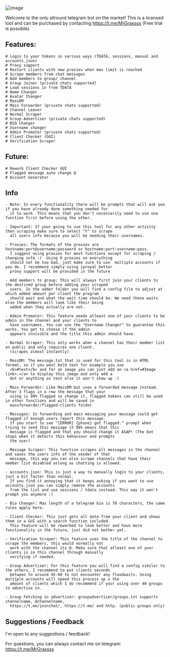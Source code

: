 ![image](https://github.com/MrGrasss/TeleBlitz/assets/132838549/4f033735-98ee-42cd-b70a-c55aeee6f0e6)

Welcome to the only allround telegram bot on the market!
This is a licensed tool and can be purchased by contacting https://t.me/MrGrassss (Free trial is possible).

## Features:

    # Login to your tokens in various ways (TDATA, sessions, manual and accounts.json)
    # Proxy support
    # Restart clients with new proxies when max limit is reached
    # Scrape members from chat messages
    # Add members to group/ channel
    # Group Joiner (private chats supported)
    # Load sessions in from TDATA
    # Name Changer
    # Avatar Changer
    # MassDM
    # Mass Forwarder (private chats supported)
    # Channel Leaver
    # Normal Scraper
    # Group Advertiser (private chats supported)
    # BIO Changer
    # Username changer
    # Admin Promoter (private chats supported)
    # Client Checker (GUI)
    # Verification Scraper

## Future:

    # Rework Client Checker GUI
    # Flagged message auto change @
    # Account Generator

## Info

    - Note: In every functionality there will be prompts that will ask you if you have already done something needed for
      it to work. This means that you don't necessarily need to use one function first before using the other.

    - Important: If your going to use this tool for any other activity then scraping make sure to select "Y" to scrape
      all users info because you will be needing their usernames.

    - Proxies: The formats of the proxies are hostname:port@username:password or hostname:port:username:pass.
      I suggest using proxies for most functions except for scraping / changing info :)  Using 0 proxies on everything
      should not be too bad, just make sure to use  multiple accounts if you do. I recommend simply using iproyal better
      proxy support will be provided in the future

    - Add members to group: This will always first join your clients to the destined group before adding your scraped
      users. In the adder folder you will find a config file to adjust at which added amount per client the program
      should wait and what the wait time should be. We need these waits else the members will look like their being
      added when they actually are not.

    - Admin Promoter: This feature needs atleast one of your clients to be admin in the channel and your clients to
      have usernames. You can use the "Username Changer" to guarantee this works. You get to choose if the admin
      appears invisible and the title this admin should have.

    - Normal Scraper: This only works when a channel has their member list on public and only requires one client.
      (scrapes almost instantly)

    - MassDM: The message.txt that is used for this tool is in HTML format, so if you want bold text for example you use
      <b>#text</b> and for an image you can just add an <a href=#Image link>.</a> to display this image and only add a
      dot or anything as text else it won't show up :)

    - Mass Forwarder: Like MassDM but uses a forwarded message instead. After 3 flags in a row the message that your
      using is 99% flagged so change it, flagged tokens can still be used in other functions and will be saved in
      massforwarder/flagged-clients folder

    - Messages: In forwarding and mass messaging your message could get flagged if enough users report this message.
      If you start to see "[ERROR] {phone} got flagged." prompt when trying to send this message it 99% means that this
      message is flagged and that you should change it ASAP! (The bot stops when it detects this behaviour and prompts
      the user)

    - Message Scraper: This function scrapes all messages in the channel and saves the users info of the sender of that
      message, this way you can also scrape channels that have their member list disabled aslong as chatting is allowed.

    - accounts.json: This is just a way to manually login to your clients, just a bit faster than normal.
      If you find it annoying that it keeps asking if you want to use accounts.json you can simply remove the accounts
      from the list and use sessions / tdata instead. This way it won't prompt you anymore :)

    - Bio Changer: Max length of a telegram bio is 70 characters, the same rules apply here.

    - Client Checker: This just gets all data from your client and shows them in a GUI with a search function included.
      This feature will be reworked to look better and have more functionality in the future, just did not bother yet.

    - Verification Scraper: This feature uses the title of the channel to scrape the members, this would normally not
      work with the channel its @. Make sure that atleast one of your clients is in this channel through manually
      verifying if needed.

    - Group Advertiser: For this feature you will find a config similar to the others, I recommend to put clients seconds
      between to around 45-60 to not encounter any floodwaits. Using multiple accounts will speed this process up x the
      amount of clients which I do recommend if your using over 40 groups to advertise in. 

    - Group Fetching in advertiser: groupadvertiser/groups.txt supports channelname, @channelname, 
      https://t.me/joinchat/, https://t.me/ and http. (public groups only)
    

## Suggestions / Feedback

I'm open to any suggestions / feedback!

For questions, you can always contact me on telegram: https://t.me/MrGrassss


